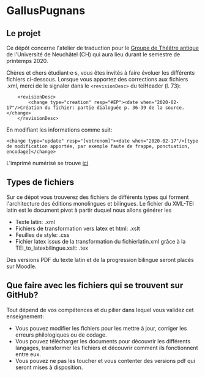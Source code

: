 # GallusPugnans

## Le projet
Ce dépôt concerne l'atelier de traduction pour le [Groupe de Théâtre antique](http://www.unine.ch/gta/) de l'Université de Neuchâtel (CH) qui aura lieu durant le semestre de printemps 2020.

Chères et chers étudiant·e·s, vous êtes invités à faire évoluer les différents fichiers ci-dessous. Lorsque vous apportez des corrections aux fichiers .xml, merci de le signaler dans le `<revisionDesc>` du teiHeader (l. 73): 

        <revisionDesc>
            <change type="creation" resp="#EP"><date when="2020-02-17"/>Création du fichier: partie dialoguée p. 36-39 de la source.</change>
        </revisionDesc> 

En modifiant les informations comme suit:

`<change type="update" resp="[votrenom]"><date when="2020-02-17"/>[type de modification apportée, par exemple faute de frappe, ponctuation, encodage]</change>`

L'imprimé numérisé se trouve [ici](https://books.google.ch/books?id=8WKhxNJ_2JUC&dq=gallus+pugnans&hl=fr&source=gbs_navlinks_s)


## Types de fichiers
Sur ce dépot vous trouverez des fichiers de différents types qui forment l'architecture des éditions monolingues et bilingues. Le fichier du XML-TEI latin est le document pivot à partir duquel nous allons générer les 

* Texte latin: .xml
* Fichiers de transformation vers latex et html: .xslt
* Feuilles de style: .css
* Fichier latex issus de la transformation du fichierlatin.xml grâce à la TEI_to_latexbilingue.xslt: .tex

Des versions PDF du texte latin et de la progression bilingue seront placés sur Moodle.

## Que faire avec les fichiers qui se trouvent sur GitHub?
Tout dépend de vos compétences et du pilier dans lequel vous validez cet enseignement: 
* Vous pouvez modifier les fichiers pour les mettre à jour, corriger les erreurs philologiques ou de codage.
* Vous pouvez télécharger les documents pour découvrir les différents langages, transformer les fichiers et découvrir comment ils fonctionnent entre eux. 
* Vous pouvez ne pas les toucher et vous contenter des versions pdf qui seront mises à disposition.
